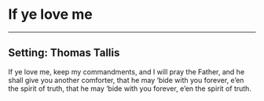 # If ye love me

***

## Setting: Thomas Tallis

If ye love me, keep my commandments,
and I will pray the Father,
and he shall give you another comforter,
that he may ‘bide with you forever,
e’en the spirit of truth,
that he may ‘bide with you forever,
e’en the spirit of truth.